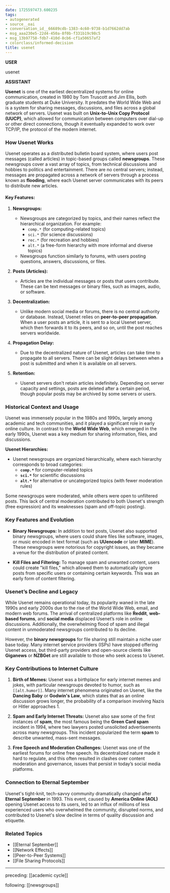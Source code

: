 ```yaml
---
date: 1725597473.600235
tags:
- autogenerated
- source__oai
- conversation_id__66689cdb-1383-4c60-9738-b1d7662dd7ab
- msg_aaa230e5-22d4-450a-8f0b-f331b19c98c5
- msg_13b97758-fdb7-410d-8cb6-cf1a50657af2
- colorclass/informed-decision
title: usenet
---
```


**USER**

usenet


**ASSISTANT**

**Usenet** is one of the earliest decentralized systems for online communication, created in 1980 by Tom Truscott and Jim Ellis, both graduate students at Duke University. It predates the World Wide Web and is a system for sharing messages, discussions, and files across a global network of servers. Usenet was built on **Unix-to-Unix Copy Protocol (UUCP)**, which allowed for communication between computers over dial-up or other direct connections, though it eventually expanded to work over TCP/IP, the protocol of the modern internet.

### How Usenet Works

Usenet operates as a distributed bulletin board system, where users post messages (called articles) in topic-based groups called **newsgroups**. These newsgroups cover a vast array of topics, from technical discussions and hobbies to politics and entertainment. There are no central servers; instead, messages are propagated across a network of servers through a process known as **flooding**, where each Usenet server communicates with its peers to distribute new articles.

#### Key Features:
1. **Newsgroups:**
   - Newsgroups are categorized by topics, and their names reflect the hierarchical organization. For example:
     - `comp.*` (for computing-related topics)
     - `sci.*` (for science discussions)
     - `rec.*` (for recreation and hobbies)
     - `alt.*` (a free-form hierarchy with more informal and diverse topics)
   - Newsgroups function similarly to forums, with users posting questions, answers, discussions, or files.

2. **Posts (Articles):**
   - Articles are the individual messages or posts that users contribute. These can be text messages or binary files, such as images, audio, or software.

3. **Decentralization:**
   - Unlike modern social media or forums, there is no central authority or database. Instead, Usenet relies on **peer-to-peer propagation**. When a user posts an article, it is sent to a local Usenet server, which then forwards it to its peers, and so on, until the post reaches servers worldwide.
   
4. **Propagation Delay:**
   - Due to the decentralized nature of Usenet, articles can take time to propagate to all servers. There can be slight delays between when a post is submitted and when it is available on all servers.

5. **Retention:**
   - Usenet servers don't retain articles indefinitely. Depending on server capacity and settings, posts are deleted after a certain period, though popular posts may be archived by some servers or users.

### Historical Context and Usage

Usenet was immensely popular in the 1980s and 1990s, largely among academic and tech communities, and it played a significant role in early online culture. In contrast to the **World Wide Web**, which emerged in the early 1990s, Usenet was a key medium for sharing information, files, and discussions. 

**Usenet Hierarchies:**
- Usenet newsgroups are organized hierarchically, where each hierarchy corresponds to broad categories:
  - **`comp.*`** for computer-related topics
  - **`sci.*`** for scientific discussions
  - **`alt.*`** for alternative or uncategorized topics (with fewer moderation rules)
  
Some newsgroups were moderated, while others were open to unfiltered posts. This lack of central moderation contributed to both Usenet's strength (free expression) and its weaknesses (spam and off-topic posting).

### Key Features and Evolution
- **Binary Newsgroups:** In addition to text posts, Usenet also supported binary newsgroups, where users could share files like software, images, or music encoded in text format (such as **UUencode** or later **MIME**). These newsgroups were notorious for copyright issues, as they became a venue for the distribution of pirated content.
  
- **Kill Files and Filtering:** To manage spam and unwanted content, users could create "kill files," which allowed them to automatically ignore posts from specific users or containing certain keywords. This was an early form of content filtering.

### Usenet’s Decline and Legacy

While Usenet remains operational today, its popularity waned in the late 1990s and early 2000s due to the rise of the World Wide Web, email, and modern web forums. The arrival of centralized platforms like **Reddit**, **web-based forums**, and **social media** displaced Usenet’s role in online discussions. Additionally, the overwhelming flood of spam and illegal content in unmoderated newsgroups contributed to its decline.

However, the **binary newsgroups** for file sharing still maintain a niche user base today. Many internet service providers (ISPs) have stopped offering Usenet access, but third-party providers and open-source clients like **Giganews** or **NZBGet** are still available to those who seek access to Usenet.

### Key Contributions to Internet Culture

1. **Birth of Memes:** Usenet was a birthplace for early internet memes and jokes, with particular newsgroups devoted to humor, such as `[[alt.humor]]`. Many internet phenomena originated on Usenet, like the **Dancing Baby** or **Godwin's Law**, which states that as an online discussion grows longer, the probability of a comparison involving Nazis or Hitler approaches 1.

2. **Spam and Early Internet Threats:** Usenet also saw some of the first instances of **spam**, the most famous being the **Green Card spam** incident in 1994, where two lawyers posted unsolicited advertisements across many newsgroups. This incident popularized the term **spam** to describe unwanted, mass-sent messages.

3. **Free Speech and Moderation Challenges:** Usenet was one of the earliest forums for online free speech. Its decentralized nature made it hard to regulate, and this often resulted in clashes over content moderation and governance, issues that persist in today’s social media platforms.

### Connection to Eternal September

Usenet's tight-knit, tech-savvy community dramatically changed after **Eternal September** in 1993. This event, caused by **America Online (AOL)** opening Usenet access to its users, led to an influx of millions of less experienced users who overwhelmed the community, disrupted norms, and contributed to Usenet's slow decline in terms of quality discussion and etiquette.

### Related Topics
- [[Eternal September]]
- [[Network Effects]]
- [[Peer-to-Peer Systems]]
- [[File Sharing Protocols]]


---

preceding: [[academic cycle]]  


following: [[newsgroups]]